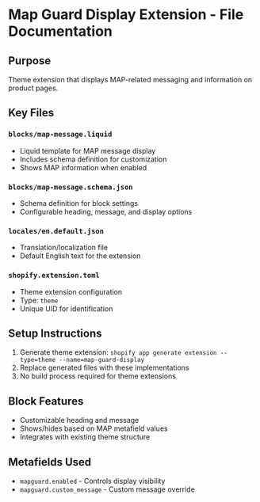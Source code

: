 # Map Guard Display Extension - File Documentation

## Purpose
Theme extension that displays MAP-related messaging and information on product pages.

## Key Files

### `blocks/map-message.liquid`
- Liquid template for MAP message display
- Includes schema definition for customization
- Shows MAP information when enabled

### `blocks/map-message.schema.json`
- Schema definition for block settings
- Configurable heading, message, and display options

### `locales/en.default.json`
- Translation/localization file
- Default English text for the extension

### `shopify.extension.toml`
- Theme extension configuration
- Type: `theme`
- Unique UID for identification

## Setup Instructions

1. Generate theme extension: `shopify app generate extension --type=theme --name=map-guard-display`
2. Replace generated files with these implementations
3. No build process required for theme extensions

## Block Features
- Customizable heading and message
- Shows/hides based on MAP metafield values
- Integrates with existing theme structure

## Metafields Used
- `mapguard.enabled` - Controls display visibility
- `mapguard.custom_message` - Custom message override
